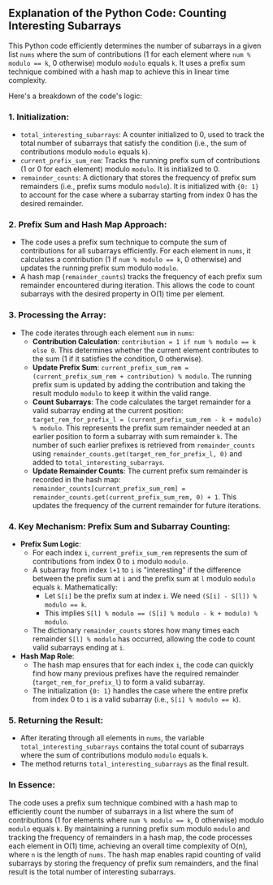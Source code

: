 ## Explanation of the Python Code: Counting Interesting Subarrays

This Python code efficiently determines the number of subarrays in a given list `nums` where the sum of contributions (1 for each element where `num % modulo == k`, 0 otherwise) modulo `modulo` equals `k`. It uses a prefix sum technique combined with a hash map to achieve this in linear time complexity.

Here's a breakdown of the code's logic:

### 1. Initialization:

- `total_interesting_subarrays`: A counter initialized to 0, used to track the total number of subarrays that satisfy the condition (i.e., the sum of contributions modulo `modulo` equals `k`).
- `current_prefix_sum_rem`: Tracks the running prefix sum of contributions (1 or 0 for each element) modulo `modulo`. It is initialized to 0.
- `remainder_counts`: A dictionary that stores the frequency of prefix sum remainders (i.e., prefix sums modulo `modulo`). It is initialized with `{0: 1}` to account for the case where a subarray starting from index 0 has the desired remainder.

### 2. Prefix Sum and Hash Map Approach:

- The code uses a prefix sum technique to compute the sum of contributions for all subarrays efficiently. For each element in `nums`, it calculates a contribution (1 if `num % modulo == k`, 0 otherwise) and updates the running prefix sum modulo `modulo`.
- A hash map (`remainder_counts`) tracks the frequency of each prefix sum remainder encountered during iteration. This allows the code to count subarrays with the desired property in O(1) time per element.

### 3. Processing the Array:

- The code iterates through each element `num` in `nums`:
  - **Contribution Calculation**: `contribution = 1 if num % modulo == k else 0`. This determines whether the current element contributes to the sum (1 if it satisfies the condition, 0 otherwise).
  - **Update Prefix Sum**: `current_prefix_sum_rem = (current_prefix_sum_rem + contribution) % modulo`. The running prefix sum is updated by adding the contribution and taking the result modulo `modulo` to keep it within the valid range.
  - **Count Subarrays**: The code calculates the target remainder for a valid subarray ending at the current position: `target_rem_for_prefix_l = (current_prefix_sum_rem - k + modulo) % modulo`. This represents the prefix sum remainder needed at an earlier position to form a subarray with sum remainder `k`. The number of such earlier prefixes is retrieved from `remainder_counts` using `remainder_counts.get(target_rem_for_prefix_l, 0)` and added to `total_interesting_subarrays`.
  - **Update Remainder Counts**: The current prefix sum remainder is recorded in the hash map: `remainder_counts[current_prefix_sum_rem] = remainder_counts.get(current_prefix_sum_rem, 0) + 1`. This updates the frequency of the current remainder for future iterations.

### 4. Key Mechanism: Prefix Sum and Subarray Counting:

- **Prefix Sum Logic**:
  - For each index `i`, `current_prefix_sum_rem` represents the sum of contributions from index 0 to `i` modulo `modulo`.
  - A subarray from index `l+1` to `i` is "interesting" if the difference between the prefix sum at `i` and the prefix sum at `l` modulo `modulo` equals `k`. Mathematically:
    - Let `S[i]` be the prefix sum at index `i`. We need `(S[i] - S[l]) % modulo == k`.
    - This implies `S[l] % modulo == (S[i] % modulo - k + modulo) % modulo`.
  - The dictionary `remainder_counts` stores how many times each remainder `S[l] % modulo` has occurred, allowing the code to count valid subarrays ending at `i`.
- **Hash Map Role**:
  - The hash map ensures that for each index `i`, the code can quickly find how many previous prefixes have the required remainder (`target_rem_for_prefix_l`) to form a valid subarray.
  - The initialization `{0: 1}` handles the case where the entire prefix from index 0 to `i` is a valid subarray (i.e., `S[i] % modulo == k`).

### 5. Returning the Result:

- After iterating through all elements in `nums`, the variable `total_interesting_subarrays` contains the total count of subarrays where the sum of contributions modulo `modulo` equals `k`.
- The method returns `total_interesting_subarrays` as the final result.

### In Essence:

The code uses a prefix sum technique combined with a hash map to efficiently count the number of subarrays in a list where the sum of contributions (1 for elements where `num % modulo == k`, 0 otherwise) modulo `modulo` equals `k`. By maintaining a running prefix sum modulo `modulo` and tracking the frequency of remainders in a hash map, the code processes each element in O(1) time, achieving an overall time complexity of O(n), where `n` is the length of `nums`. The hash map enables rapid counting of valid subarrays by storing the frequency of prefix sum remainders, and the final result is the total number of interesting subarrays.
